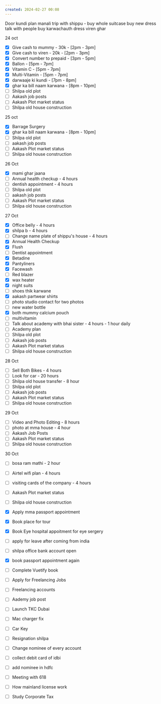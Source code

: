 ```yaml
---
created: 2024-02-27 00:08
---
```

Door kundi
plan manali trip with shippu - buy 
	whole suitcase
	buy new dress
	talk with people
buy karwachauth dress
viren ghar 


24 oct
- [x] Give cash to mummy - 30k - [2pm - 3pm]
- [x] Give cash to viren - 20k - [2pm - 3pm]
- [x] Convert number to prepaid - [3pm - 5pm]
- [x] Ballon - [5pm - 7pm]
- [x] Vitamin C - [5pm - 7pm]
- [x] Multi-Vitamin - [5pm - 7pm]
- [x] darwaaje ki kundi - [7pm - 8pm]
- [x] ghar ka bill naam karwana - [8pm - 10pm]
- [ ] Shilpa old plot 
- [ ] Aakash job posts
- [ ] Aakash Plot market status
- [ ] Shilpa old house construction

25 oct
- [x] Barrage Surgery
- [x] ghar ka bill naam karwana - [8pm - 10pm]
- [ ] Shilpa old plot 
- [ ] aakash job posts
- [ ] Aakash Plot market status
- [ ] Shilpa old house construction

26 Oct

- [x] mami ghar jaana
- [ ] Annual health checkup - 4 hours
- [ ] dentish appointment - 4 hours
- [ ] Shilpa old plot
- [ ] aakash job posts
- [ ] Aakash Plot market status
- [ ] Shilpa old house construction

27 Oct

- [x] Office belly - 4 hours
- [x] shilpa b - 4 hours
- [ ] Change name plate of shippu's house - 4 hours
- [x] Annual Health Checkup
- [x] Flush
- [ ] Dentist appointment
- [x] Betadine
- [x] Pantyliners
- [x] Facewash
- [ ] Red blazer
- [x] wax heater
- [x] night suits
- [ ] shoes thik karwane
- [x] aakash partwear shirts
- [ ] photo studio contact for two photos
- [ ] new water bottle
- [x] both mummy calcium pouch
- [ ] multivitamin
- [ ] Talk about academy with bhai sister - 4 hours - 1 hour daily
- [ ] Academy plan 
- [ ] Shilpa old plot
- [ ] Aakash job posts
- [ ] Aakash Plot market status
- [ ] Shilpa old house construction

28 Oct
- [ ] Sell Both Bikes - 4 hours
- [ ] Look for car - 20 hours
- [ ] Shilpa old house transfer - 8 hour
- [ ] Shilpa old plot
- [ ] Aakash job posts
- [ ] Aakash Plot market status
- [ ] Shilpa old house construction

29 Oct
- [ ] Video and Photo Editing - 8 hours
- [ ] photo at mma house - 4 hour
- [ ] Aakash Job Posts
- [ ] Aakash Plot market status
- [ ] Shilpa old house construction

30 Oct
- [ ] bosa ram mathi - 2 hour
- [ ] Airtel wifi plan - 4 hours
- [ ] visiting cards of the company - 4 hours
- [ ] Aakash Plot market status
- [ ] Shilpa old house construction


- [x] Apply mma passport appointment
- [x] Book place for tour
- [x] Book Eye hospital appoitment for eye sergery





- [ ] apply for leave after coming from india
- [ ] shilpa office bank account open
- [x] book passport appointment again
- [ ] Complete Vuetify book
- [ ] Apply for Freelancing Jobs
- [ ] Freelancing accounts
- [ ] Aademy job post
- [ ] Launch TKC Dubai
- [ ] Mac charger fix
- [ ] Car Key 
- [ ] Resignation shilpa
- [ ] Change nominee of every account
- [ ] collect debit card of idbi
- [ ] add nominee in hdfc 
- [ ] Meeting with 618
- [ ] How mainland license work
- [ ] Study Corporate Tax